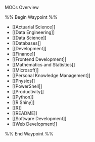 MOCs Overview

%% Begin Waypoint %%
- [[Actuarial Science]]
- [[Data Engineering]]
- [[Data Science]]
- [[Databases]]
- [[Development]]
- [[Finance]]
- [[Frontend Development]]
- [[Mathematics and Statistics]]
- [[Microsoft]]
- [[Personal Knowledge Management]]
- [[Physics]]
- [[PowerShell]]
- [[Productivity]]
- [[Python]]
- [[R Shiny]]
- [[R]]
- [[README]]
- [[Software Development]]
- [[Web Development]]

%% End Waypoint %%